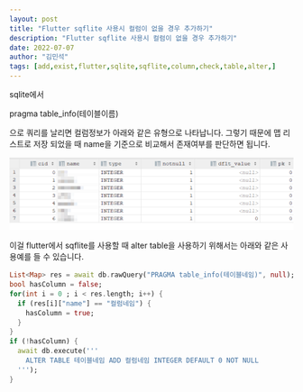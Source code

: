 ```yaml
---
layout: post
title: "Flutter sqflite 사용시 컬럼이 없을 경우 추가하기"
description: "Flutter sqflite 사용시 컬럼이 없을 경우 추가하기"
date: 2022-07-07
author: "김민석"
tags: [add,exist,flutter,sqlite,sqflite,column,check,table,alter,]
---
```

sqlite에서 

pragma table_info(테이블이름) 

으로 쿼리를 날리면 컬럼정보가 아래와 같은 유형으로 나타납니다. 그렇기 때문에 맵 리스트로 저장 되었을 때 name을 기준으로 비교해서 존재여부를 판단하면 됩니다.

   ![이미지1](images/20220707/3/1.png)

이걸 flutter에서 sqflite를 사용할 때 alter table을 사용하기 위해서는 아래와 같은 사용예를 들 수 있습니다.

```dart
List<Map> res = await db.rawQuery("PRAGMA table_info(테이블네임)", null);
bool hasColumn = false;
for(int i = 0 ; i < res.length; i++) {
  if (res[i]["name"] == "컬럼네임") {
    hasColumn = true;
  }
}
if (!hasColumn) {
  await db.execute('''
    ALTER TABLE 테이블네임 ADD 컬럼네임 INTEGER DEFAULT 0 NOT NULL
  ''');
}
```
